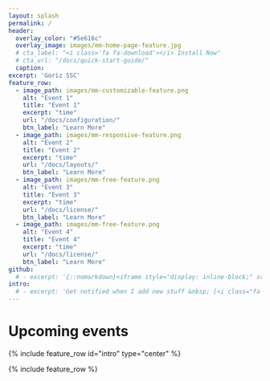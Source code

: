 ```yaml
---
layout: splash
permalink: /
header:
  overlay_color: "#5e616c"
  overlay_image: images/mm-home-page-feature.jpg
  # cta_label: "<i class='fa fa-download'></i> Install Now"
  # cta_url: "/docs/quick-start-guide/"
  caption:
excerpt: 'Goriz SSC'
feature_row:
  - image_path: images/mm-customizable-feature.png
    alt: "Event 1"
    title: "Event 1"
    excerpt: "time"
    url: "/docs/configuration/"
    btn_label: "Learn More"
  - image_path: images/mm-responsive-feature.png
    alt: "Event 2"
    title: "Event 2"
    excerpt: "time"
    url: "/docs/layouts/"
    btn_label: "Learn More"
  - image_path: images/mm-free-feature.png
    alt: "Event 3"
    title: "Event 3"
    excerpt: "time"
    url: "/docs/license/"
    btn_label: "Learn More"
  - image_path: images/mm-free-feature.png
    alt: "Event 4"
    title: "Event 4"
    excerpt: "time"
    url: "/docs/license/"
    btn_label: "Learn More"
github:
  # - excerpt: '{::nomarkdown}<iframe style="display: inline-block;" src="https://ghbtns.com/github-btn.html?user=mmistakes&repo=minimal-mistakes&type=star&count=true&size=large" frameborder="0" scrolling="0" width="160px" height="30px"></iframe> <iframe style="display: inline-block;" src="https://ghbtns.com/github-btn.html?user=mmistakes&repo=minimal-mistakes&type=fork&count=true&size=large" frameborder="0" scrolling="0" width="158px" height="30px"></iframe>{:/nomarkdown}'
intro:
  # - excerpt: 'Get notified when I add new stuff &nbsp; [<i class="fa fa-twitter"></i> @mmistakes](https://twitter.com/mmistakes){: .btn .btn--twitter}'
---
```


<h1> Upcoming events </h1>

{% include feature_row id="intro" type="center" %}

{% include feature_row %}
